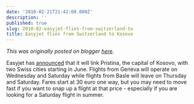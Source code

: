 ```yaml
---
date: '2010-02-21T21:42:00.000Z'
description: ''
published: true
slug: 2010-02-easyjet-flies-from-switzerland-to
title: Easyjet flies from Switzerland to Kosovo
---
```


*This was originally posted on blogger [here](https://blog.balkanology.com/2010/02/easyjet-flies-from-switzerland-to.html)*.

Easyjet has <a href="http://corporate.easyjet.com/media/latest-news/news-year-2010/easyJet%20to%20introduce%20services%20to%20Kosovo%20and%20Isle%20of%20Man.aspx">announced</a> that it will link Pristina, the capital of Kosovo, with two Swiss cities starting in June. Flights from Geneva will operate on Wednesday and Saturday while flights from Basle will leave on Thursday and Saturday. Fares start at 30 euro one way, but you may need to move fast if you want to snap up a flight at that price - especially if you are looking for a Saturday flight in summer.